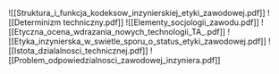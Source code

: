 
![[Struktura_i_funkcja_kodeksow_inzynierskiej_etyki_zawodowej.pdf]]
![[Determinizm techniczny.pdf]]
![[Elementy_socjologii_zawodu.pdf]]
![[Etyczna_ocena_wdrazania_nowych_technologii_TA_.pdf]]
![[Etyka_inzynierska_w_swietle_sporu_o_status_etyki_zawodowej.pdf]]
![[Istota_dzialalnosci_technicznej.pdf]]
![[Problem_odpowiedzialnosci_zawodowej_inzyniera.pdf]]
